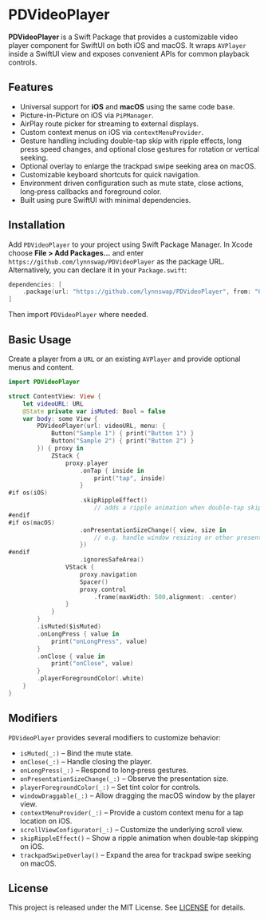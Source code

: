 # PDVideoPlayer

**PDVideoPlayer** is a Swift Package that provides a customizable video player component for SwiftUI on both iOS and macOS. It wraps `AVPlayer` inside a SwiftUI view and exposes convenient APIs for common playback controls.

## Features

- Universal support for **iOS** and **macOS** using the same code base.
- Picture-in-Picture on iOS via `PiPManager`.
- AirPlay route picker for streaming to external displays.
- Custom context menus on iOS via `contextMenuProvider`.
- Gesture handling including double-tap skip with ripple effects, long press speed changes, and optional close gestures for rotation or vertical seeking.
- Optional overlay to enlarge the trackpad swipe seeking area on macOS.
- Customizable keyboard shortcuts for quick navigation.
- Environment driven configuration such as mute state, close actions, long‑press callbacks and foreground color.
- Built using pure SwiftUI with minimal dependencies.

## Installation

Add `PDVideoPlayer` to your project using Swift Package Manager. In Xcode choose **File \> Add Packages...** and enter `https://github.com/lynnswap/PDVideoPlayer` as the package URL. Alternatively, you can declare it in your `Package.swift`:

```swift
dependencies: [
    .package(url: "https://github.com/lynnswap/PDVideoPlayer", from: "0.0.1")
]
```

Then import `PDVideoPlayer` where needed.

## Basic Usage

Create a player from a `URL` or an existing `AVPlayer` and provide optional menus and content.

```swift
import PDVideoPlayer

struct ContentView: View {
    let videoURL: URL
    @State private var isMuted: Bool = false
    var body: some View {
        PDVideoPlayer(url: videoURL, menu: {
            Button("Sample 1") { print("Button 1") }
            Button("Sample 2") { print("Button 2") }
        }) { proxy in
            ZStack {
                proxy.player
                    .onTap { inside in
                        print("tap", inside)
                    }
#if os(iOS)
                    .skipRippleEffect()
                        // adds a ripple animation when double‑tap skipping
#endif
#if os(macOS)
                    .onPresentationSizeChange({ view, size in
                        // e.g. handle window resizing or other presentation-size changes
                    })
#endif
                    .ignoresSafeArea()
                VStack {
                    proxy.navigation
                    Spacer()
                    proxy.control
                        .frame(maxWidth: 500,alignment: .center)
                }
            }
        }
        .isMuted($isMuted)
        .onLongPress { value in
            print("onLongPress", value)
        }
        .onClose { value in
            print("onClose", value)
        }
        .playerForegroundColor(.white)
    }
}
```

## Modifiers

`PDVideoPlayer` provides several modifiers to customize behavior:

- `isMuted(_:)` – Bind the mute state.
- `onClose(_:)` – Handle closing the player.
- `onLongPress(_:)` – Respond to long‑press gestures.
- `onPresentationSizeChange(_:)` – Observe the presentation size.
- `playerForegroundColor(_:)` – Set tint color for controls.
- `windowDraggable(_:)` – Allow dragging the macOS window by the player view.
- `contextMenuProvider(_:)` – Provide a custom context menu for a tap location on iOS.
- `scrollViewConfigurator(_:)` – Customize the underlying scroll view.
- `skipRippleEffect()` – Show a ripple animation when double‑tap skipping on iOS.
- `trackpadSwipeOverlay()` – Expand the area for trackpad swipe seeking on macOS.

## License

This project is released under the MIT License. See [LICENSE](LICENSE) for details.
